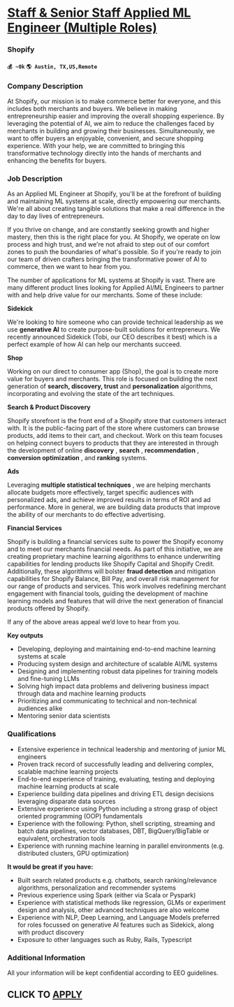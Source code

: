 # [Staff & Senior Staff Applied ML Engineer (Multiple Roles)](https://www.remotewlb.com/apply/staff-senior-staff-applied-ml-engineer-multiple-roles-38863)  
### Shopify  
#### `💰 ~0k` `🌎 Austin, TX,US,Remote`  

### Company Description

At Shopify, our mission is to make commerce better for everyone, and this includes both merchants and buyers. We believe in making entrepreneurship easier and improving the overall shopping experience. By leveraging the potential of AI, we aim to reduce the challenges faced by merchants in building and growing their businesses. Simultaneously, we want to offer buyers an enjoyable, convenient, and secure shopping experience. With your help, we are committed to bringing this transformative technology directly into the hands of merchants and enhancing the benefits for buyers.

### Job Description

As an Applied ML Engineer at Shopify, you'll be at the forefront of building and maintaining ML systems at scale, directly empowering our merchants. We're all about creating tangible solutions that make a real difference in the day to day lives of entrepreneurs.

If you thrive on change, and are constantly seeking growth and higher mastery, then this is the right place for you. At Shopify, we operate on low process and high trust, and we're not afraid to step out of our comfort zones to push the boundaries of what's possible. So if you're ready to join our team of driven crafters bringing the transformative power of AI to commerce, then we want to hear from you.

The number of applications for ML systems at Shopify is vast. There are many different product lines looking for Applied AI/ML Engineers to partner with and help drive value for our merchants. Some of these include:

 **Sidekick**

We're looking to hire someone who can provide technical leadership as we use **generative AI** to create purpose-built solutions for entrepreneurs. We recently announced Sidekick (Tobi, our CEO describes it best) which is a perfect example of how AI can help our merchants succeed.

 **Shop**

Working on our direct to consumer app (Shop), the goal is to create more value for buyers and merchants. This role is focused on building the next generation of **search, discovery, trust** and **personalization** algorithms, incorporating and evolving the state of the art techniques.

**Search & Product Discovery**

Shopify storefront is the front end of a Shopify store that customers interact with. It is the public-facing part of the store where customers can browse products, add items to their cart, and checkout. Work on this team focuses on helping connect buyers to products that they are interested in through the development of online **discovery** , **search** , **recommendation** , **conversion optimization** , and **ranking** systems.

 **Ads**

Leveraging **multiple statistical techniques** , we are helping merchants allocate budgets more effectively, target specific audiences with personalized ads, and achieve improved results in terms of ROI and ad performance. More in general, we are building data products that improve the ability of our merchants to do effective advertising.

**Financial Services**

Shopify is building a financial services suite to power the Shopify economy and to meet our merchants financial needs. As part of this initiative, we are creating proprietary machine learning algorithms to enhance underwriting capabilities for lending products like Shopify Capital and Shopify Credit. Additionally, these algorithms will bolster **fraud detection** and mitigation capabilities for Shopify Balance, Bill Pay, and overall risk management for our range of products and services. This work involves redefining merchant engagement with financial tools, guiding the development of machine learning models and features that will drive the next generation of financial products offered by Shopify.

If any of the above areas appeal we’d love to hear from you.

**Key outputs**

  * Developing, deploying and maintaining end-to-end machine learning systems at scale
  * Producing system design and architecture of scalable AI/ML systems
  * Designing and implementing robust data pipelines for training models and fine-tuning LLMs
  * Solving high impact data problems and delivering business impact through data and machine learning products
  * Prioritizing and communicating to technical and non-technical audiences alike
  * Mentoring senior data scientists

### Qualifications

  * Extensive experience in technical leadership and mentoring of junior ML engineers
  * Proven track record of successfully leading and delivering complex, scalable machine learning projects
  * End-to-end experience of training, evaluating, testing and deploying machine learning products at scale
  * Experience building data pipelines and driving ETL design decisions leveraging disparate data sources
  * Extensive experience using Python including a strong grasp of object oriented programming (OOP) fundamentals
  * Experience with the following: Python, shell scripting, streaming and batch data pipelines, vector databases, DBT, BigQuery/BigTable or equivalent, orchestration tools
  * Experience with running machine learning in parallel environments (e.g. distributed clusters, GPU optimization)

 **It would be great if you have:**

  * Built search related products e.g. chatbots, search ranking/relevance algorithms, personalization and recommender systems
  * Previous experience using Spark (either via Scala or Pyspark)
  * Experience with statistical methods like regression, GLMs or experiment design and analysis, other advanced techniques are also welcome
  * Experience with NLP, Deep Learning, and Language Models preferred for roles focussed on generative AI features such as Sidekick, along with product discovery
  * Exposure to other languages such as Ruby, Rails, Typescript

### Additional Information

All your information will be kept confidential according to EEO guidelines.

  
## CLICK TO [APPLY](https://www.remotewlb.com/apply/staff-senior-staff-applied-ml-engineer-multiple-roles-38863)

